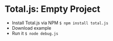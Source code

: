 # Total.js: Empty Project

- Install Total.js via NPM `$ npm install total.js`
- Download example
- Run it `$ node debug.js`